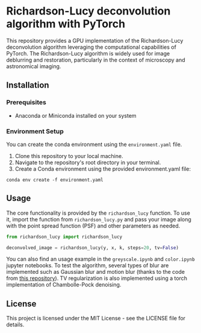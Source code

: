 # Richardson-Lucy deconvolution algorithm with PyTorch

This repository provides a GPU implementation of the Richardson-Lucy deconvolution algorithm leveraging the computational capabilities of PyTorch. The Richardson-Lucy algorithm is widely used for image deblurring and restoration, particularly in the context of microscopy and astronomical imaging.

## Installation

### Prerequisites

- Anaconda or Miniconda installed on your system

### Environment Setup

You can create the conda environment using the ``environment.yaml`` file.

1. Clone this repository to your local machine.
2. Navigate to the repository's root directory in your terminal.
3. Create a Conda environment using the provided environment.yaml file:

```shell
conda env create -f environment.yaml
```

## Usage

The core functionality is provided by the ``richardson_lucy`` function. To use it, import the function from ``richardson_lucy.py`` and pass your image along with the point spread function (PSF) and other parameters as needed.

```python
from richardson_lucy import richardson_lucy

deconvolved_image = richardson_lucy(y, x, k, steps=20, tv=False)
```

You can also find an usage example in the ``greyscale.ipynb`` and ``color.ipynb`` jupyter notebooks.
To test the algorithm, several types of blur are implemented such as Gaussian blur and motion blur (thanks to the code from [this repository](https://github.com/LeviBorodenko/motionblur)).
TV regularization is also implemented using a torch implementation of Chambolle-Pock denoising.

## License

This project is licensed under the MIT License - see the LICENSE file for details.